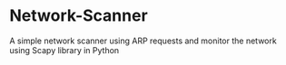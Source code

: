 # Network-Scanner
A simple network scanner using ARP requests and monitor the network using Scapy library in Python
